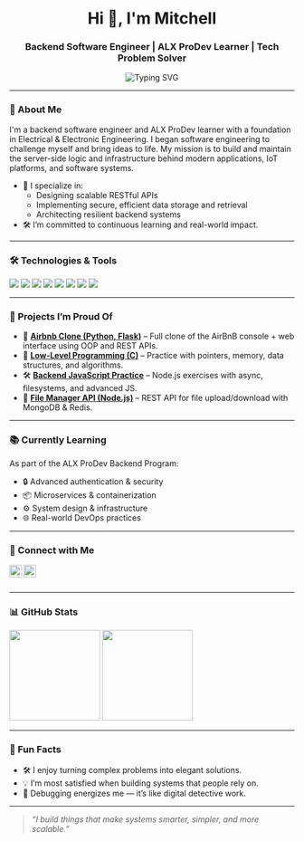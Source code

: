 <h1 align="center">Hi 👋, I'm Mitchell</h1>
<h3 align="center">Backend Software Engineer | ALX ProDev Learner | Tech Problem Solver</h3>

<p align="center">
  <img src="https://readme-typing-svg.herokuapp.com?font=Fira+Code&size=22&duration=3000&pause=1000&center=true&vCenter=true&width=435&lines=Passionate+Backend+Engineer;Building+scalable+secure+systems;Driven+by+curiosity+and+impact" alt="Typing SVG" />
</p>

---

### 🧭 About Me

<p>
I'm a backend software engineer and ALX ProDev learner with a foundation in Electrical & Electronic Engineering. I began software engineering to challenge myself and bring ideas to life. My mission is to build and maintain the server-side logic and infrastructure behind modern applications, IoT platforms, and software systems.
</p>

- 🚀 I specialize in:
  - Designing scalable RESTful APIs
  - Implementing secure, efficient data storage and retrieval
  - Architecting resilient backend systems
- 🛠 I’m committed to continuous learning and real-world impact.

---

### 🛠️ Technologies & Tools

<p align="left">
  <img src="https://img.shields.io/badge/Python-3776AB?style=for-the-badge&logo=python&logoColor=white"/>
  <img src="https://img.shields.io/badge/Flask-000000?style=for-the-badge&logo=flask&logoColor=white"/>
  <img src="https://img.shields.io/badge/PostgreSQL-316192?style=for-the-badge&logo=postgresql&logoColor=white"/>
  <img src="https://img.shields.io/badge/MySQL-4479A1?style=for-the-badge&logo=mysql&logoColor=white"/>
  <img src="https://img.shields.io/badge/Redis-DC382D?style=for-the-badge&logo=redis&logoColor=white"/>
  <img src="https://img.shields.io/badge/Linux-FCC624?style=for-the-badge&logo=linux&logoColor=black"/>
  <img src="https://img.shields.io/badge/Docker-2496ED?style=for-the-badge&logo=docker&logoColor=white"/>
  <img src="https://img.shields.io/badge/Git-F05032?style=for-the-badge&logo=git&logoColor=white"/>
</p>

---

### 💼 Projects I’m Proud Of

- 🏡 [**Airbnb Clone (Python, Flask)**](https://github.com/Mitchkal/AirBnB_clone_v4) – Full clone of the AirBnB console + web interface using OOP and REST APIs.
- 🔧 [**Low-Level Programming (C)**](https://github.com/Mitchkal/alx-low_level_programming) – Practice with pointers, memory, data structures, and algorithms.
- 🛠️ [**Backend JavaScript Practice**](https://github.com/Mitchkal/alx-backend-javascript) – Node.js exercises with async, filesystems, and advanced JS.
- 📁 [**File Manager API (Node.js)**](https://github.com/Mitchkal/alx-files_manager) – REST API for file upload/download with MongoDB & Redis.

---

### 📚 Currently Learning

As part of the ALX ProDev Backend Program:
- 🔒 Advanced authentication & security
- 📦 Microservices & containerization
- ⚙️ System design & infrastructure
- 🌐 Real-world DevOps practices

---

### 🔗 Connect with Me

<p align="left">
  <a href="https://linkedin.com/in/mitchellkalenda"><img align="left" src="https://cdn.jsdelivr.net/npm/simple-icons@v3/icons/linkedin.svg" width="22px" alt="LinkedIn" /></a>
  <a href="https://twitter.com/mitchellkalenda"><img align="left" src="https://cdn.jsdelivr.net/npm/simple-icons@v3/icons/twitter.svg" width="22px" alt="Twitter" /></a>
</p>

<br/><br/>

---

### 📊 GitHub Stats

<p align="left">
  <img src="https://github-readme-stats.vercel.app/api?username=Mitchkal&show_icons=true&theme=radical" height="160px"/>
  <img src="https://github-readme-stats.vercel.app/api/top-langs/?username=Mitchkal&layout=compact&theme=radical" height="160px"/>
</p>

---

### 🧩 Fun Facts

- 🛠 I enjoy turning complex problems into elegant solutions.
- 💡 I’m most satisfied when building systems that people rely on.
- 🧠 Debugging energizes me — it’s like digital detective work.

---

> *“I build things that make systems smarter, simpler, and more scalable.”*

